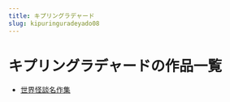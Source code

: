 ```yaml
---
title: キプリングラデャード
slug: kipuringuradeyado08
---
```


# キプリングラデャードの作品一覧

- [世界怪談名作集](shijieguaitanmingzuoji17)
